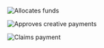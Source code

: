 ![Allocates funds](https://www.plantuml.com/plantuml/proxy?cache=no&src=https://raw.githubusercontent.com/saberistic/designity/main/docs/uml/creative-director/allocate-funds.plantuml)

![Approves creative payments](https://www.plantuml.com/plantuml/proxy?cache=no&src=https://raw.githubusercontent.com/saberistic/designity/main/docs/uml/creative-director/approves-creative-payments.plantuml)

![Claims payment](https://www.plantuml.com/plantuml/proxy?cache=no&src=https://raw.githubusercontent.com/saberistic/designity/main/docs/uml/creative-director/claims-payment)